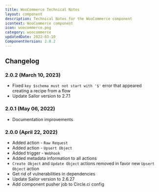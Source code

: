 ```yaml
---
title: WooCommerce Technical Notes
layout: component
description: Technical Notes for the WooCommerce component
icontext: WooCommerce component
icon: woocommerce.png
category: woocommerce
updatedDate: 2022-03-10
ComponentVersion: 2.0.2
---
```


## Changelog

### 2.0.2 (March 10, 2023)

* Fixed `key $schema must not start with '$'` error that appeared creating a recipe from a flow
* Update Sailor version to 2.7.1

### 2.0.1 (May 06, 2022)

* Documentation improvements

### 2.0.0 (April 22, 2022)

* Added action - `Raw Request`
* Added action - `Upsert Object`
* Added trigger - `Webhook`
* Added metadata information to all actions
* `Create Object` and `Update Object` actions removed in favor new `Upsert Object` action
* Get rid of vulnerabilities in dependencies
* Update Sailor version to 2.6.27
* Add component pusher job to Circle.ci config
